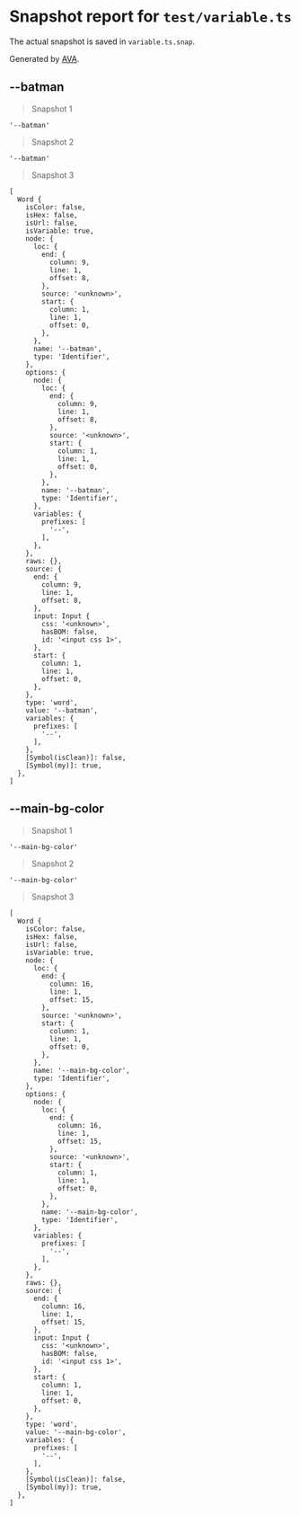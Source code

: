 # Snapshot report for `test/variable.ts`

The actual snapshot is saved in `variable.ts.snap`.

Generated by [AVA](https://avajs.dev).

## --batman

> Snapshot 1

    '--batman'

> Snapshot 2

    '--batman'

> Snapshot 3

    [
      Word {
        isColor: false,
        isHex: false,
        isUrl: false,
        isVariable: true,
        node: {
          loc: {
            end: {
              column: 9,
              line: 1,
              offset: 8,
            },
            source: '<unknown>',
            start: {
              column: 1,
              line: 1,
              offset: 0,
            },
          },
          name: '--batman',
          type: 'Identifier',
        },
        options: {
          node: {
            loc: {
              end: {
                column: 9,
                line: 1,
                offset: 8,
              },
              source: '<unknown>',
              start: {
                column: 1,
                line: 1,
                offset: 0,
              },
            },
            name: '--batman',
            type: 'Identifier',
          },
          variables: {
            prefixes: [
              '--',
            ],
          },
        },
        raws: {},
        source: {
          end: {
            column: 9,
            line: 1,
            offset: 8,
          },
          input: Input {
            css: '<unknown>',
            hasBOM: false,
            id: '<input css 1>',
          },
          start: {
            column: 1,
            line: 1,
            offset: 0,
          },
        },
        type: 'word',
        value: '--batman',
        variables: {
          prefixes: [
            '--',
          ],
        },
        [Symbol(isClean)]: false,
        [Symbol(my)]: true,
      },
    ]

## --main-bg-color

> Snapshot 1

    '--main-bg-color'

> Snapshot 2

    '--main-bg-color'

> Snapshot 3

    [
      Word {
        isColor: false,
        isHex: false,
        isUrl: false,
        isVariable: true,
        node: {
          loc: {
            end: {
              column: 16,
              line: 1,
              offset: 15,
            },
            source: '<unknown>',
            start: {
              column: 1,
              line: 1,
              offset: 0,
            },
          },
          name: '--main-bg-color',
          type: 'Identifier',
        },
        options: {
          node: {
            loc: {
              end: {
                column: 16,
                line: 1,
                offset: 15,
              },
              source: '<unknown>',
              start: {
                column: 1,
                line: 1,
                offset: 0,
              },
            },
            name: '--main-bg-color',
            type: 'Identifier',
          },
          variables: {
            prefixes: [
              '--',
            ],
          },
        },
        raws: {},
        source: {
          end: {
            column: 16,
            line: 1,
            offset: 15,
          },
          input: Input {
            css: '<unknown>',
            hasBOM: false,
            id: '<input css 1>',
          },
          start: {
            column: 1,
            line: 1,
            offset: 0,
          },
        },
        type: 'word',
        value: '--main-bg-color',
        variables: {
          prefixes: [
            '--',
          ],
        },
        [Symbol(isClean)]: false,
        [Symbol(my)]: true,
      },
    ]
